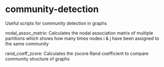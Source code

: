 # community-detection
Useful scripts for community detection in graphs

nodal_assoc_matrix:
Calculates the nodal association matrix of multiple partitions which shows how many times nodes i & j have been assigned to the same community 


rand_coeff_zcore: 
Calculates the zscore Rand coefficient to compare community structure of graphs
